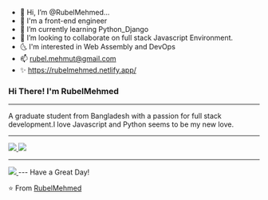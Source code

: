 - 👋 Hi, I’m @RubelMehmed...
- 🫶  I'm a front-end engineer
- 🌱 I’m currently learning Python_Django
- 💞️ I’m looking to collaborate on full stack Javascript Environment.
- 🌜 I'm interested in Web Assembly and DevOps
- 📫 rubel.mehmut@gmail.com
- ✨ https://rubelmehmed.netlify.app/



### Hi There! I'm RubelMehmed


----

A graduate student from Bangladesh with a passion for full stack development.I love Javascript and Python seems to be my new love. 

-----

<a href="https://github.com/RubelMehmed">
  <img src="https://github-readme-stats.vercel.app/api/top-langs/?username=RubelMehmed&theme=radical" />
</a>

<a href="https://github.com/RubelMehmed">
  <img src="https://github-readme-stats.vercel.app/api?username=RubelMehmed&show_icons=true&theme=radical" />
</a>


---

<a href="https://github.com/RubelMehmed">
  <img src="https://komarev.com/ghpvc/?username=rubelmehmed&color=blueviolet" />
</a>
---
Have a Great Day!

⭐️ From [RubelMehmed](https://github.com/RubelMehmed)
<!---
RubelMehmed/RubelMehmed is a ✨ special ✨ repository because its `README.md` (this file) appears on your GitHub profile.
You can click the Preview link to take a look at your changes.
--->
